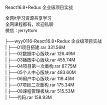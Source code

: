 React16.8+Redux 企业级项目实战

全网it学习资源共享学习<br>全网课程都有，欢迎私聊<br>微信：jerryttom<br>

├──wyy0116-React16.8+Redux 企业级项目实战<br> | ├──01项目搭建.rar 331.56M<br> | ├──02数据中心版块.rar 126.49M<br> | ├──03播图中心版块.rar 455.74M<br> | ├──04项目第一次重构.rar 87.75M<br> | ├──05个人中心版块.rar 483.60M<br> | ├──06用户中心版块.rar 119.45M<br> | ├──07项目二次重构.rar 175.34M<br> | ├──08课程管理板块.rar 515.53M<br> | └──代码.rar 158.93M